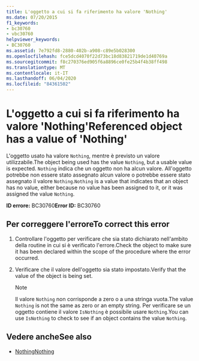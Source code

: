 ```yaml
---
title: L'oggetto a cui si fa riferimento ha valore 'Nothing'
ms.date: 07/20/2015
f1_keywords:
- bc30760
- vbc30760
helpviewer_keywords:
- BC30760
ms.assetid: 7e792fd8-2880-402b-a908-c89e5b028300
ms.openlocfilehash: fce5dcd4070f22d73bc18d83821719de1d40769a
ms.sourcegitcommit: f8c270376ed905f6a8896ce0fe25b4f4b38ff498
ms.translationtype: MT
ms.contentlocale: it-IT
ms.lasthandoff: 06/04/2020
ms.locfileid: "84361502"
---
```

# <a name="referenced-object-has-a-value-of-nothing"></a><span data-ttu-id="cedb8-102">L'oggetto a cui si fa riferimento ha valore 'Nothing'</span><span class="sxs-lookup"><span data-stu-id="cedb8-102">Referenced object has a value of 'Nothing'</span></span>
<span data-ttu-id="cedb8-103">L'oggetto usato ha valore `Nothing`, mentre è previsto un valore utilizzabile.</span><span class="sxs-lookup"><span data-stu-id="cedb8-103">The object being used has the value `Nothing`, but a usable value is expected.</span></span> <span data-ttu-id="cedb8-104">`Nothing` indica che un oggetto non ha alcun valore. All'oggetto potrebbe non essere stato assegnato alcun valore o potrebbe essere stato assegnato il valore `Nothing`.</span><span class="sxs-lookup"><span data-stu-id="cedb8-104">`Nothing` is a value that indicates that an object has no value, either because no value has been assigned to it, or it was assigned the value `Nothing`.</span></span>  
  
 <span data-ttu-id="cedb8-105">**ID errore:** BC30760</span><span class="sxs-lookup"><span data-stu-id="cedb8-105">**Error ID:** BC30760</span></span>  
  
## <a name="to-correct-this-error"></a><span data-ttu-id="cedb8-106">Per correggere l'errore</span><span class="sxs-lookup"><span data-stu-id="cedb8-106">To correct this error</span></span>  
  
1. <span data-ttu-id="cedb8-107">Controllare l'oggetto per verificare che sia stato dichiarato nell'ambito della routine in cui si è verificato l'errore.</span><span class="sxs-lookup"><span data-stu-id="cedb8-107">Check the object to make sure it has been declared within the scope of the procedure where the error occurred.</span></span>  
  
2. <span data-ttu-id="cedb8-108">Verificare che il valore dell'oggetto sia stato impostato.</span><span class="sxs-lookup"><span data-stu-id="cedb8-108">Verify that the value of the object is being set.</span></span>  
  
    > [!NOTE]
    > <span data-ttu-id="cedb8-109">Il valore `Nothing` non corrisponde a zero o a una stringa vuota.</span><span class="sxs-lookup"><span data-stu-id="cedb8-109">The value `Nothing` is not the same as zero or an empty string.</span></span> <span data-ttu-id="cedb8-110">Per verificare se un oggetto contiene il valore `IsNothing` è possibile usare `Nothing`.</span><span class="sxs-lookup"><span data-stu-id="cedb8-110">You can use `IsNothing` to check to see if an object contains the value `Nothing`.</span></span>  
  
## <a name="see-also"></a><span data-ttu-id="cedb8-111">Vedere anche</span><span class="sxs-lookup"><span data-stu-id="cedb8-111">See also</span></span>

- [<span data-ttu-id="cedb8-112">Nothing</span><span class="sxs-lookup"><span data-stu-id="cedb8-112">Nothing</span></span>](../language-reference/nothing.md)
